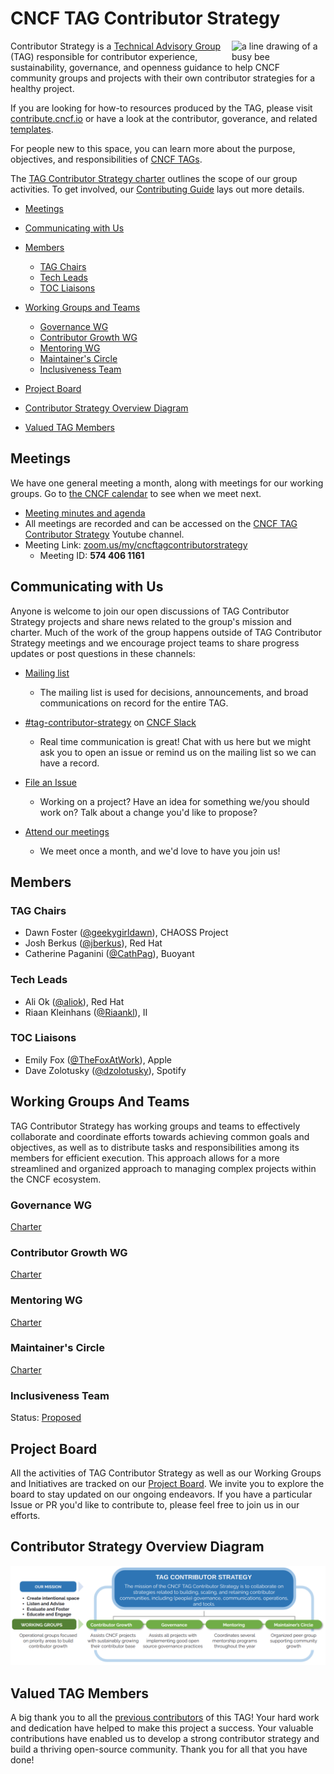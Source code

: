 # CNCF TAG Contributor Strategy

<img src="website/static/images/tag-contributor-strategy-icon-color.png" alt="a line drawing of a busy bee" align=right width="150px">

Contributor Strategy is a [Technical Advisory Group](https://github.com/cncf/toc/blob/main/tags/cncf-tags.md) (TAG) responsible for contributor experience, sustainability, governance, and openness guidance to help CNCF community groups
and projects with their own contributor strategies for a healthy project. 

If you are looking for how-to resources produced by the TAG, please visit
[contribute.cncf.io](https://contribute.cncf.io/) or have a look at the
contributor, goverance, and related [templates](https://github.com/cncf/project-template).

For people new to this space, you can learn more about the purpose, objectives, and responsibilities of [CNCF TAGs](https://github.com/cncf/toc/blob/main/tags/cncf-tags.md).

The [TAG Contributor Strategy charter](/CHARTER.md) outlines the scope of our group activities. To get involved, our [Contributing Guide](/CONTRIBUTING.md) lays out more details.

- [Meetings](#meetings)
- [Communicating with Us](#communicating-with-us)
- [Members](#members)
  - [TAG Chairs](#tag-chairs)
  - [Tech Leads](#tech-leads)
  - [TOC Liaisons](#toc-liaisons)

- [Working Groups and Teams](#working-groups-and-teams)
  - [Governance WG](#governance-wg)
  - [Contributor Growth WG](#contributor-growth-wg)
  - [Mentoring WG](#mentoring-wg)
  - [Maintainer's Circle](#maintainers-circle)
  - [Inclusiveness Team](#inclusiveness-team)
    
- [Project Board](#project-board)
      
- [Contributor Strategy Overview Diagram](#contributor-strategy-overview-diagram)
  
- [Valued TAG Members](#valued-tag-members)

## Meetings

We have one general meeting a month, along with meetings for our working groups.
Go to [the CNCF calendar](https://tockify.com/cncf.public.events/monthly?search=Contributor+Strategy) to see when we meet next.

- [Meeting minutes and agenda](https://bit.ly/cncf-contribstrat-agenda)
- All meetings are recorded and can be accessed on the [CNCF TAG Contributor Strategy](https://www.youtube.com/channel/UCCqKWkTM2pkmLwXaj-7AvcA) Youtube channel.
- Meeting Link: [zoom.us/my/cncftagcontributorstrategy](https://zoom.us/my/cncftagcontributorstrategy)
  - Meeting ID: **574 406 1161**
 
## Communicating with Us

Anyone is welcome to join our open discussions of TAG Contributor Strategy
projects and share news related to the group's mission and charter. Much of the
work of the group happens outside of TAG Contributor Strategy meetings and we
encourage project teams to share progress updates or post questions in these
channels:

- [Mailing list](https://lists.cncf.io/g/cncf-tag-contributor-strategy)
  - The mailing list is used for decisions, announcements, and broad communications
  on record for the entire TAG.

- [#tag-contributor-strategy](https://cloud-native.slack.com/archives/CT6CWS1JN) on [CNCF Slack](https://slack.cncf.io/)
  - Real time communication is great! Chat with us here but we might ask you to
  open an issue or remind us on the mailing list so we can have a record.

- [File an Issue](https://github.com/cncf/tag-contributor-strategy)
  - Working on a project? Have an idea for something we/you should work on? Talk
  about a change you'd like to propose?

- [Attend our meetings](https://tockify.com/cncf.public.events/monthly?search=Contributor+Strategy)
  - We meet once a month, and we'd love to have you join us!

## Members

### TAG Chairs

- Dawn Foster ([@geekygirldawn](https://github.com/geekygirldawn)), CHAOSS Project
- Josh Berkus ([@jberkus](https://github.com/jberkus)), Red Hat
- Catherine Paganini ([@CathPag](https://github.com/CathPag)), Buoyant

### Tech Leads

- Ali Ok ([@aliok](https://github.com/aliok)), Red Hat
- Riaan Kleinhans ([@Riaankl](https://github.com/Riaankl)), II

### TOC Liaisons

- Emily Fox ([@TheFoxAtWork](https://github.com/TheFoxAtWork)), Apple
- Dave Zolotusky ([@dzolotusky](https://github.com/dzolotusky)), Spotify


## Working Groups And Teams

TAG Contributor Strategy has working groups and teams to effectively collaborate and coordinate efforts towards achieving common goals and objectives, as well as to distribute tasks and responsibilities among its members for efficient execution. This approach allows for a more streamlined and organized approach to managing complex projects within the CNCF ecosystem.

### Governance WG

[Charter](/governance/README.md)

### Contributor Growth WG

[Charter](/contributor-growth/README.md)

### Mentoring WG

[Charter](/mentoring/README.md)

### Maintainer's Circle

[Charter](/maintainers-circle/README.md)


### Inclusiveness Team

Status: [Proposed](https://github.com/cncf/tag-contributor-strategy/issues/365)

## Project Board

All the activities of TAG Contributor Strategy as well as our Working Groups and Initiatives are tracked on our [Project Board](https://github.com/orgs/cncf/projects/25). We invite you to explore the board to stay updated on our ongoing endeavors. If you have a particular Issue or PR you'd like to contribute to, please feel free to join us in our efforts.

## Contributor Strategy Overview Diagram
<img src="website/static/images/TAG-CS_roadmap_visual.png" alt="an image describing TAG Contributor strategy roadmap">

## Valued TAG Members

A big thank you to all the [previous contributors](/valued-members.md) of this TAG! Your hard work and dedication have helped to make this project a success. Your valuable contributions have enabled us to develop a strong contributor strategy and build a thriving open-source community. Thank you for all that you have done!
